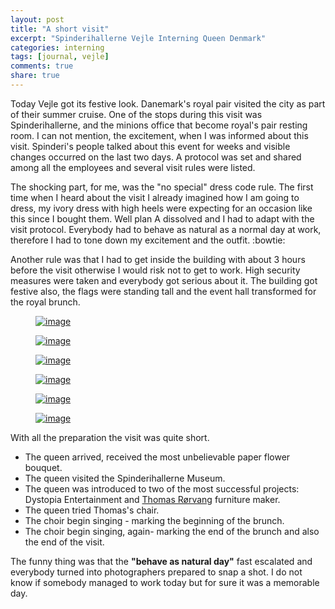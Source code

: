 ```yaml
---
layout: post
title: "A short visit"
excerpt: "Spinderihallerne Vejle Interning Queen Denmark"
categories: interning
tags: [journal, vejle]
comments: true
share: true
---
```


Today Vejle got its festive look. Danemark's royal pair visited the city as part of their summer cruise. One of the stops during this visit was Spinderihallerne, and the minions office that become royal's pair resting room.
I can not mention, the excitement, when I was informed about this visit. Spinderi's people talked about this event for weeks and visible changes occurred on the last two days. A protocol was set and shared among all the employees and several visit rules were listed.

The shocking part, for me, was the "no special" dress code rule. The first time when I heard about the visit I already imagined how I am going to dress, my ivory dress with high heels were expecting for an occasion like this since I bought them. Well plan A dissolved and I had to adapt with the visit protocol. Everybody had to behave as natural as a normal day at work, therefore I had to tone down my excitement and the outfit. :bowtie:

Another rule was that I had to get inside the building with about 3 hours before the visit otherwise I would risk not to get to work. High security measures were taken and everybody got serious about it.
The building got festive also, the flags were standing tall and the event hall transformed for the royal brunch.

<figure>
	<a href="{{site.url}}/images/interning/02-09-2015/11953067_1015231821841640_7528783293472892343_n.jpg"><img src="{{site.url}}/images/interning/02-09-2015/11953067_1015231821841640_7528783293472892343_n.jpg" alt="image"></a>
</figure>

<figure>
	<a href="{{site.url}}/images/interning/02-09-2015/IMG_1341.JPG"><img src="{{site.url}}/images/interning/02-09-2015/IMG_1341.JPG" alt="image"></a>
</figure>

<figure>
	<a href="{{site.url}}/images/interning/02-09-2015/IMG_1353.JPG"><img src="{{site.url}}/images/interning/02-09-2015/IMG_1353.JPG" alt="image"></a>
</figure>

<figure>
	<a href="{{site.url}}/images/interning/02-09-2015/11896333_1015386171826205_8531526710089849441_o.jpg"><img src="{{site.url}}/images/interning/02-09-2015/11896333_1015386171826205_8531526710089849441_o.jpg" alt="image"></a>
</figure>

<figure>
	<a href="{{site.url}}/images/interning/02-09-2015/IMG_1339.JPG"><img src="{{site.url}}/images/interning/02-09-2015/IMG_1339.JPG" alt="image"></a>
</figure>

<figure>
	<a href="{{site.url}}/images/interning/02-09-2015/IMG_1362.JPG"><img src="{{site.url}}/images/interning/02-09-2015/IMG_1362.JPG" alt="image"></a>
</figure>


With all the preparation the visit was quite short.

* The queen arrived, received the most unbelievable paper flower bouquet.
* The queen visited the Spinderihallerne Museum.
* The queen was introduced to two of the most successful projects: Dystopia Entertainment and <a href="http://www.roervang.com/" target="_blank">Thomas Rørvang</a> furniture maker.
* The queen tried Thomas's chair.
* The choir begin singing - marking the beginning of the brunch.
* The choir begin singing, again- marking the end of the brunch and also the end of the visit.

The funny thing was that the __"behave as natural day"__ fast escalated and everybody turned into photographers prepared to snap a shot. I do not know if somebody managed to work today but for sure it was a memorable day.
